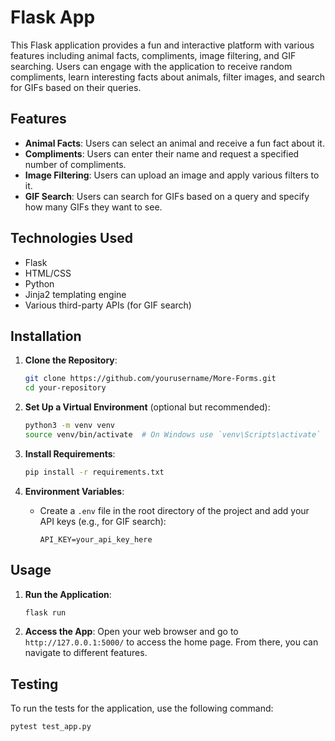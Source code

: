 # Flask App

This Flask application provides a fun and interactive platform with various features including animal facts, compliments, image filtering, and GIF searching. Users can engage with the application to receive random compliments, learn interesting facts about animals, filter images, and search for GIFs based on their queries.

## Features

- **Animal Facts**: Users can select an animal and receive a fun fact about it.
- **Compliments**: Users can enter their name and request a specified number of compliments.
- **Image Filtering**: Users can upload an image and apply various filters to it.
- **GIF Search**: Users can search for GIFs based on a query and specify how many GIFs they want to see.

## Technologies Used

- Flask
- HTML/CSS
- Python
- Jinja2 templating engine
- Various third-party APIs (for GIF search)

## Installation

1. **Clone the Repository**:
   ```bash
   git clone https://github.com/yourusername/More-Forms.git
   cd your-repository
   ```

2. **Set Up a Virtual Environment** (optional but recommended):
   ```bash
   python3 -m venv venv
   source venv/bin/activate  # On Windows use `venv\Scripts\activate`
   ```

3. **Install Requirements**:
   ```bash
   pip install -r requirements.txt
   ```

4. **Environment Variables**:
   - Create a `.env` file in the root directory of the project and add your API keys (e.g., for GIF search):
     ```
     API_KEY=your_api_key_here
     ```

## Usage

1. **Run the Application**:
   ```bash
   flask run
   ```

2. **Access the App**:
   Open your web browser and go to `http://127.0.0.1:5000/` to access the home page. From there, you can navigate to different features.

## Testing

To run the tests for the application, use the following command:
```bash
pytest test_app.py
```

